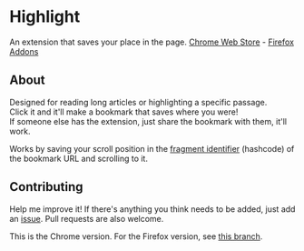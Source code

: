 # Highlight
An extension that saves your place in the page. [Chrome Web Store](https://chrome.google.com/webstore/detail/highlight/lokgbeagjjdgpdfcgbafajfgbjiocjod) - [Firefox Addons](https://addons.mozilla.org/en-US/firefox/addon/highlightapp)

## About 
Designed for reading long articles or highlighting a specific passage.  
Click it and it'll make a bookmark that saves where you were!  
If someone else has the extension, just share the bookmark with them, it'll work.

Works by saving your scroll position in the [fragment identifier](https://en.wikipedia.org/wiki/URI_fragment) (hashcode) of the bookmark URL and scrolling to it.

## Contributing
Help me improve it! If there's anything you think needs to be added, just add an [issue](https://github.com/benhatsor/highlight/issues/new). Pull requests are also welcome.

This is the Chrome version. For the Firefox version, see [this branch](https://github.com/benhatsor/highlight/tree/firefox).
